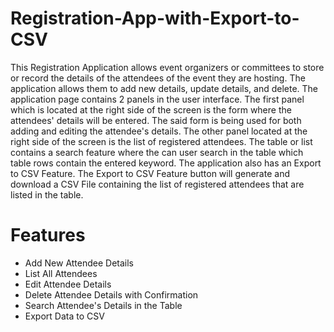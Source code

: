 # Registration-App-with-Export-to-CSV

This Registration Application allows event organizers or committees to store or record the details of the attendees of the event they are hosting. The application allows them to add new details, update details, and delete. The application page contains 2 panels in the user interface. 
The first panel which is located at the right side of the screen is the form where the attendees' details will be entered. The said form is being used for both adding and editing the attendee's details. The other panel located at the right side of the screen is the list of registered attendees.
The table or list contains a search feature where the can user search in the table which table rows contain the entered keyword. The application also has an Export to CSV Feature. The Export to CSV Feature button will generate and download a CSV File containing the list of registered attendees that are listed in the table.

# Features
- Add New Attendee Details
- List All Attendees
- Edit Attendee Details
- Delete Attendee Details with Confirmation
- Search Attendee's Details in the Table
- Export Data to CSV
